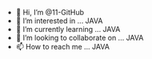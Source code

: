 - 👋 Hi, I’m @11-GitHub
- 👀 I’m interested in ... JAVA
- 🌱 I’m currently learning ... JAVA
- 💞️ I’m looking to collaborate on ... JAVA
- 📫 How to reach me ... JAVA

<!---
11-GitHub/11-GitHub is a ✨ special ✨ repository because its `README.md` (this file) appears on your GitHub profile.
You can click the Preview link to take a look at your changes.
--->
